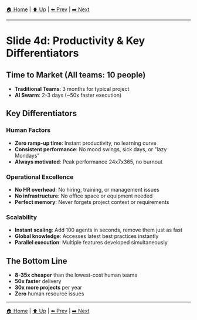 [🏠 Home](../slide-deck.md) | [⬆️ Up](../slide-deck.md) | [⬅️ Prev](slide-04c-ai-swarm-costs.md) | [➡️ Next](slide-05-development-principles.md)

---

# Slide 4d: Productivity & Key Differentiators

## Time to Market (All teams: 10 people)
- **Traditional Teams**: 3 months for typical project
- **AI Swarm**: 2-3 days (~50x faster execution)

## Key Differentiators

### Human Factors
- **Zero ramp-up time**: Instant productivity, no learning curve
- **Consistent performance**: No mood swings, sick days, or "lazy Mondays"
- **Always motivated**: Peak performance 24x7x365, no burnout

### Operational Excellence
- **No HR overhead**: No hiring, training, or management issues
- **No infrastructure**: No office space or equipment needed
- **Perfect memory**: Never forgets project context or requirements

### Scalability
- **Instant scaling**: Add 100 agents in seconds, remove them just as fast
- **Global knowledge**: Accesses latest best practices instantly
- **Parallel execution**: Multiple features developed simultaneously

## The Bottom Line
- **8-35x cheaper** than the lowest-cost human teams
- **50x faster** delivery
- **30x more projects** per year
- **Zero** human resource issues

---

[🏠 Home](../slide-deck.md) | [⬆️ Up](../slide-deck.md) | [⬅️ Prev](slide-04c-ai-swarm-costs.md) | [➡️ Next](slide-05-development-principles.md)
